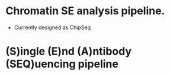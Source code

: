 # Chromatin SE analysis pipeline.
- Currently designed as ChipSeq

# (S)ingle (E)nd (A)ntibody (SEQ)uencing pipeline
